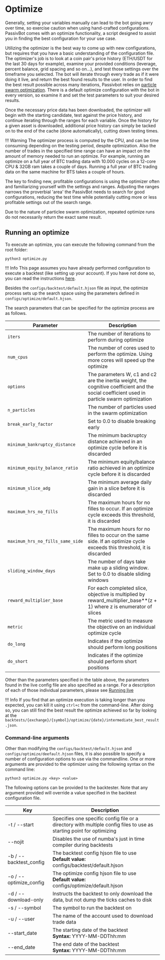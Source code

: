 # Optimize

Generally, setting your variables manually can lead to the bot going awry over time, so exercise caution when
using hand-crafted configurations. PassivBot comes with an optimize functionality, a script designed to assist you in
finding the best configuration for your use case.

Utilizing the optimizer is the best way to come up with new configurations, but requires that you have a
basic understanding of the configuration file. The optimizer's job is to look at a coin pair's price
history (ETH/USDT for the last 30 days for example), examine your provided conditions (leverage, percent balance,
grid spacing and so on...), and test those settings over the timeframe you selected. The bot will iterate
through every trade as if it were doing it live, and return the best found results to the user. In order
to find the best result possible across many iterations, Passivbot relies on [particle swarm optimization](https://en.wikipedia.org/wiki/Particle_swarm_optimization).
There is a default optimize configuration with the bot in every version, so examine it and set the test
parameters to suit your desired results.

Once the necessary price data has been downloaded, the optimizer will begin with the starting candidate, 
test against the price history, and continue iterating through the ranges for each variable. 
Once the history for a given asset is downloaded,
additional price history can simply be tacked on to the end of the cache (done automatically),
cutting down testing times. 

!!! Warning
    The optimizer process is computed by the CPU, and can be time consuming depending on the testing period, 
    despite optimization. Also the number of trades in the specified time range can have an impact on the
    amount of memory needed to run an optimize. For example, running an optimize on a full year of BTC trading data
    with 10.000 cycles on a 12-core CPU & 32GB ram takes a couple of days. Running a full year of BTC trading data on 
    the same machine for BTS takes a couple of hours.

The key to finding new, profitable configurations is using the optimizer often and familiarizing
yourself with the settings and ranges. Adjusting the ranges narrows the proverbial 'area' the
PassivBot needs to search for good configurations, reducing the test time while potentially
cutting more or less profitable settings out of the search range.

Due to the nature of particlee swarm optimization, repeated optimize runs do not necessarily return the exact same result.

## Running an optimize

To execute an optimize, you can execute the following command from the root folder:

```shell
python3 optimize.py
```

!!! Info
    This page assumes you have already performed configuration to execute a backtest (like setting up your account).
    If you have not done so, you can read the instructions [here](backtesting.md).

Besides the `configs/backtest/default.hjson` file as input, the optimize process sets up the search space using
the parameters defined in `configs/optimize/default.hjson`.

The search parameters that can be specified for the optimize process are as follows.

| Parameter     | Description
| ----------    | -----------
| `iters`       | The number of iterations to perform during optimize
| `num_cpus`    | The number of cores used to perform the optimize. Using more cores will speed up the optimize
| `options`     | The parameters W, c1 and c2 are the inertia weight, the cognitive coefficient and the social coefficient used in particle swarm optimization
| `n_particles` | The number of particles used in the swarm optimization
| `break_early_factor` | Set to 0.0 to disable breaking early
| `minimum_bankruptcy_distance` | The minimum backruptcy distance achieved in an optimize cycle before it is discarded
| `minimum_equity_balance_ratio` | The minimum equity/balance ratio achieved in an optimize cycle before it is discarded
| `minimum_slice_adg` | The minimum average daily gain in a slice before it is discarded
| `maximum_hrs_no_fills` | The maximum hours for no filles to occur. If an optimize cycle exceeds this threshold, it is discarded
| `maximum_hrs_no_fills_same_side` | The maximum hours for no filles to occur on the same side. If an optimize cycle exceeds this threshold, it is discarded
| `sliding_window_days` | The number of days take make up a sliding window. Set to 0.0 to disable sliding windows
| `reward_multiplier_base` | For each completed slice, objective is multiplied by reward_multiplier_base**(z + 1) where z is enumerator of slices
| `metric` | The metric used to measure the objective on an individual optimize cycle
| `do_long` | Indicates if the optimize should perform long positions
| `do_short` | Indicates if the optimize should perform short positions

Other than the parameters specified in the table above, the parameters found in the live config file are also specified
as a range. For a description of each of those individual parameters, please see [Running live](live.md) 

!!! Info
    If you find that an optimize execution is taking longer than you expected, you can kill it using `ctrl+c` from the command-line.
    After doing so, you can still find the best result the optimize achieved so far by looking at the `backtests/{exchange}/{symbol}/optimize/{date}/intermediate_best_result.json`.

### Command-line arguments

Other than modifying the `configs/backtest/default.hjson` and `configs/optimize/deefault.hjson` files, it is also possible
to specify a number of configuration options to use via the commandline.
One or more arguments are provided to the optimizer using the following syntax on the command line:

```shell
python3 optimize.py <key> <value>
```

The following options can be provided to the backtester. Note that any argument provided will override a value specified in the backtest configuration file.

| Key | Description
| --- | -----------
| -t / --start | Specifies one specific config file or a directory with multiple config files to use as starting point for optimizing
| --nojit | Disables the use of numba's just in time compiler during backtests
| -b / --backtest_config | The backtest config hjson file to use<br/>**Default value:** configs/backtest/default.hjson
| -o / --optimize_config | The optimize config hjson file to use<br/>**Default value:** configs/optimize/default.hjson
| -d / --download-only | Instructs the backtest to only download the data, but not dump the ticks caches to disk
| -s / --symbol | The symbol to run the backtest on
| -u / --user | The name of the account used to download trade data
| --start_date | The starting date of the backtest<br/>**Syntax:** YYYY-MM-DDThh:mm
| --end_date | The end date of the backtest<br/>**Syntax:** YYYY-MM-DDThh:mm